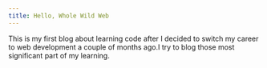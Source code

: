 ```yaml
---
title: Hello, Whole Wild Web 
---
```



This is my first blog about learning code after I decided to switch my career to web development a couple of months ago.I try to blog those most significant part of my learning. 

